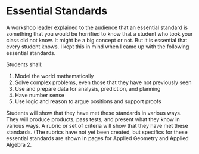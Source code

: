 # Essential Standards

A workshop leader explained to the audience that an essential standard is something that you would be horrified to know that a student who took your class did not know.  It might be a big concept or not.  But it is essential that every student knows.  I kept this in mind when I came up with the following essential standards.

Students shall:
1. Model the world mathematically
1. Solve complex problems, even those that they have not previously seen
1. Use and prepare data for analysis, prediction, and planning
1. Have number sense
1. Use logic and reason to argue positions and support proofs

Students will show that they have met these standards in various ways.  They will produce products, pass tests, and present what they know in various ways.  A rubric or set of criteria will show that they have met these standards.  (The rubrics have not yet been created, but specifics for these essential standards are shown in pages for Applied Geometry and Applied Algebra 2.
